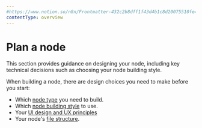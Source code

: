 ```yaml
---
#https://www.notion.so/n8n/Frontmatter-432c2b8dff1f43d4b1c8d20075510fe4
contentType: overview
---
```


# Plan a node

This section provides guidance on designing your node, including key technical decisions such as choosing your node building style.

When building a node, there are design choices you need to make before you start:

* Which [node type](/integrations/creating-nodes/plan/node-types.md) you need to build.
* Which [node building style](/integrations/creating-nodes/plan/choose-node-method.md) to use.
* Your [UI design and UX principles](/integrations/creating-nodes/plan/node-ui-design.md)
* Your node's [file structure](/integrations/creating-nodes/build/reference/node-file-structure.md).
